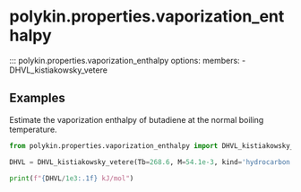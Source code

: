 # polykin.properties.vaporization_enthalpy

::: polykin.properties.vaporization_enthalpy
    options:
        members:
            - DHVL_kistiakowsky_vetere

## Examples

Estimate the vaporization enthalpy of butadiene at the normal boiling temperature.

```python exec="on" source="console"
from polykin.properties.vaporization_enthalpy import DHVL_kistiakowsky_vetere

DHVL = DHVL_kistiakowsky_vetere(Tb=268.6, M=54.1e-3, kind='hydrocarbon')

print(f"{DHVL/1e3:.1f} kJ/mol")
```
